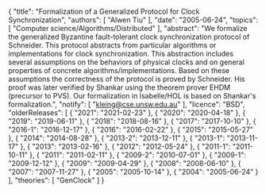 {
    "title": "Formalization of a Generalized Protocol for Clock Synchronization",
    "authors": [
        "Alwen Tiu"
    ],
    "date": "2005-06-24",
    "topics": [
        "Computer science/Algorithms/Distributed"
    ],
    "abstract": "We formalize the generalized Byzantine fault-tolerant clock synchronization protocol of Schneider. This protocol abstracts from particular algorithms or implementations for clock synchronization. This abstraction includes several assumptions on the behaviors of physical clocks and on general properties of concrete algorithms/implementations. Based on these assumptions the correctness of the protocol is proved by Schneider. His proof was later verified by Shankar using the theorem prover EHDM (precursor to PVS). Our formalization in Isabelle/HOL is based on Shankar's formalization.",
    "notify": [
        "kleing@cse.unsw.edu.au"
    ],
    "licence": "BSD",
    "olderReleases": [
        {
            "2021": "2021-02-23"
        },
        {
            "2020": "2020-04-18"
        },
        {
            "2019": "2019-06-11"
        },
        {
            "2018": "2018-08-16"
        },
        {
            "2017": "2017-10-10"
        },
        {
            "2016-1": "2016-12-17"
        },
        {
            "2016": "2016-02-22"
        },
        {
            "2015": "2015-05-27"
        },
        {
            "2014": "2014-08-28"
        },
        {
            "2013-2": "2013-12-11"
        },
        {
            "2013-1": "2013-11-17"
        },
        {
            "2013": "2013-02-16"
        },
        {
            "2012": "2012-05-24"
        },
        {
            "2011-1": "2011-10-11"
        },
        {
            "2011": "2011-02-11"
        },
        {
            "2009-2": "2010-07-01"
        },
        {
            "2009-1": "2009-12-12"
        },
        {
            "2009": "2009-04-29"
        },
        {
            "2008": "2008-06-10"
        },
        {
            "2007": "2007-11-27"
        },
        {
            "2005": "2005-10-14"
        },
        {
            "2004": "2005-06-24"
        }
    ],
    "theories": [
        "GenClock"
    ]
}